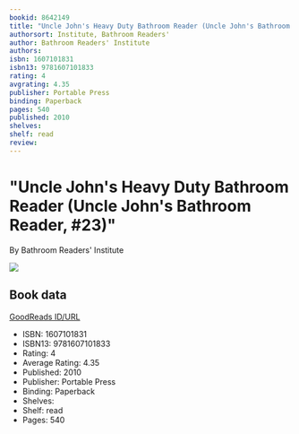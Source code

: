 ```yaml
---
bookid: 8642149
title: "Uncle John's Heavy Duty Bathroom Reader (Uncle John's Bathroom Reader, #23)"
authorsort: Institute, Bathroom Readers'
author: Bathroom Readers' Institute
authors: 
isbn: 1607101831
isbn13: 9781607101833
rating: 4
avgrating: 4.35
publisher: Portable Press
binding: Paperback
pages: 540
published: 2010
shelves: 
shelf: read
review: 
---
```


# "Uncle John's Heavy Duty Bathroom Reader (Uncle John's Bathroom Reader, #23)"

By Bathroom Readers' Institute

![](../../1390335646l/8642149.jpg)

## Book data

[GoodReads ID/URL](https://www.goodreads.com/book/show/8642149)

- ISBN: 1607101831
- ISBN13: 9781607101833
- Rating: 4
- Average Rating: 4.35
- Published: 2010
- Publisher: Portable Press
- Binding: Paperback
- Shelves: 
- Shelf: read
- Pages: 540

